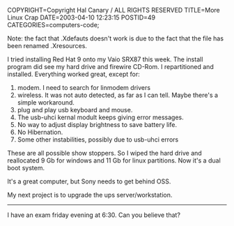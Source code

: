 COPYRIGHT=Copyright Hal Canary / ALL RIGHTS RESERVED
TITLE=More Linux Crap
DATE=2003-04-10 12:23:15
POSTID=49
CATEGORIES=computers-code;

Note: the fact that .Xdefauts doesn't work is due to the fact that the file has been renamed .Xresources.

I tried installing Red Hat 9 onto my Vaio SRX87 this week. The install program did see my hard drive and firewire CD-Rom. I repartitioned and installed. Everything worked great, except for:

1.  modem. I need to search for linmodem drivers
2.  wireless. It was not auto detected, as far as I can tell. Maybe there's a simple workaround.
3.  plug and play usb keyboard and mouse.
4.  The usb-uhci kernal modult keeps giving error messages.
5.  No way to adjust display brightness to save battery life.
6.  No Hibernation.
7.  Some other instabilities, possibly due to usb-uhci errors

These are all possible show stoppers. So I wiped the hard drive and reallocated 9 Gb for windows and 11 Gb for linux partitions. Now it's a dual boot system.

It's a great computer, but Sony needs to get behind OSS.

My next project is to upgrade the ups server/workstation.

* * *

I have an exam friday evening at 6:30. Can you believe that?

